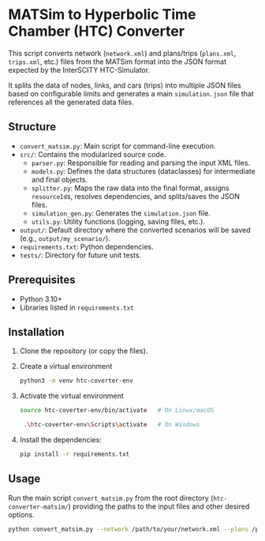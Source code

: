 # MATSim to Hyperbolic Time Chamber (HTC) Converter

This script converts network (`network.xml`) and plans/trips (`plans.xml`, `trips.xml`, etc.) files from the MATSim format into the JSON format expected by the InterSCITY HTC-Simulator.

It splits the data of nodes, links, and cars (trips) into multiple JSON files based on configurable limits and generates a main `simulation.json` file that references all the generated data files.

## Structure

- `convert_matsim.py`: Main script for command-line execution.
- `src/`: Contains the modularized source code.
  - `parser.py`: Responsible for reading and parsing the input XML files.
  - `models.py`: Defines the data structures (dataclasses) for intermediate and final objects.
  - `splitter.py`: Maps the raw data into the final format, assigns `resourceId`s, resolves dependencies, and splits/saves the JSON files.
  - `simulation_gen.py`: Generates the `simulation.json` file.
  - `utils.py`: Utility functions (logging, saving files, etc.).
- `output/`: Default directory where the converted scenarios will be saved (e.g., `output/my_scenario/`).
- `requirements.txt`: Python dependencies.
- `tests/`: Directory for future unit tests.

## Prerequisites

- Python 3.10+
- Libraries listed in `requirements.txt`

## Installation

1. Clone the repository (or copy the files).
2. Create a virtual environment
    ```bash
    python3 -m venv htc-coverter-env
    ```
3. Activate the virtual environment
    ```bash
    source htc-coverter-env/bin/activate   # On Linux/macOS
    ```
    ```bash
     .\htc-coverter-env\Scripts\activate   # On Windows
    ```
4. Install the dependencies:

    ```bash
    pip install -r requirements.txt
    ```

## Usage

Run the main script `convert_matsim.py` from the root directory (`htc-converter-matsim/`) providing the paths to the input files and other desired options.

```bash
python convert_matsim.py --network /path/to/your/network.xml --plans /path/to/your/plans.xml [OPTIONS]
